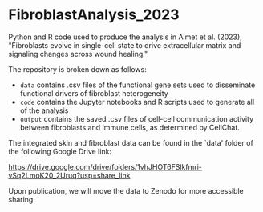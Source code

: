 # FibroblastAnalysis_2023
Python and R code used to produce the analysis in Almet et al. (2023), "Fibroblasts evolve in single-cell state to drive extracellular matrix and signaling changes across wound healing."

The repository is broken down as follows:

- `data` contains .csv files of the functional gene sets used to disseminate functional drivers of fibroblast heterogeneity
- `code` contains the Jupyter notebooks and R scripts used to generate all of the analysis
- `output` contains the saved .csv files of cell-cell communication activity between fibroblasts and immune cells, as determined by CellChat.

The integrated skin and fibroblast data can be found in the `data' folder of the following Google Drive link:

https://drive.google.com/drive/folders/1vhJHOT6FSlkfmri-vSq2LmoK20_2Uruq?usp=share_link

Upon publication, we will move the data to Zenodo for more accessible sharing.
